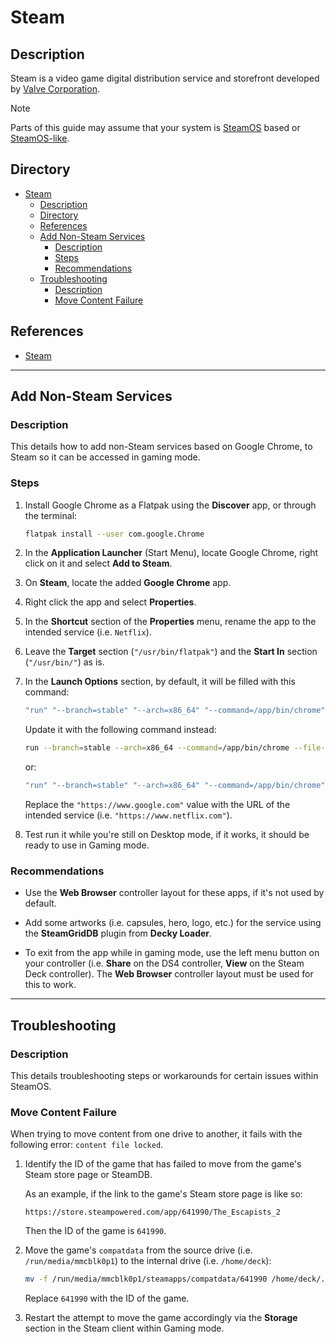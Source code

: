 # Steam

## Description

Steam is a video game digital distribution service and storefront developed by [Valve Corporation](https://www.valvesoftware.com).

> [!NOTE]  
> Parts of this guide may assume that your system is [SteamOS](../distros/SteamOS.md) based or [SteamOS-like](../distros/Bazzite.md).

## Directory

- [Steam](#steam)
  - [Description](#description)
  - [Directory](#directory)
  - [References](#references)
  - [Add Non-Steam Services](#add-non-steam-services)
    - [Description](#description-1)
    - [Steps](#steps)
    - [Recommendations](#recommendations)
  - [Troubleshooting](#troubleshooting)
    - [Description](#description-2)
    - [Move Content Failure](#move-content-failure)

## References

- [Steam](https://store.steampowered.com)

---

## Add Non-Steam Services

### Description

This details how to add non-Steam services based on Google Chrome, to Steam so it can be accessed in gaming mode.

### Steps

1. Install Google Chrome as a Flatpak using the **Discover** app, or through the terminal:

    ```sh
    flatpak install --user com.google.Chrome
    ```

2. In the **Application Launcher** (Start Menu), locate Google Chrome, right click on it and select **Add to Steam**.

3. On **Steam**, locate the added **Google Chrome** app.

4. Right click the app and select **Properties**.

5. In the **Shortcut** section of the **Properties** menu, rename the app to the intended service (i.e. `Netflix`).

6. Leave the **Target** section (`"/usr/bin/flatpak"`) and the **Start In** section (`"/usr/bin/"`) as is.

7. In the **Launch Options** section, by default, it will be filled with this command:

    ```sh
    "run" "--branch=stable" "--arch=x86_64" "--command=/app/bin/chrome" "--file-forwarding" "com.google.Chrome" "@@u" "@@"
    ```

    Update it with the following command instead:

    ```sh
    run --branch=stable --arch=x86_64 --command=/app/bin/chrome --file-forwarding com.google.Chrome @@u @@ --window-size=1024,640 --force-device-scale-factor=1.25 --device-scale-factor=1.25 --kiosk "https://www.google.com"
    ```

    or:

    ```sh
    "run" "--branch=stable" "--arch=x86_64" "--command=/app/bin/chrome" "--file-forwarding" "com.google.Chrome" "@@u" "@@" "--window-size=1024,640" "--force-device-scale-factor=1.25" "--device-scale-factor=1.25" "--kiosk" "https://www.google.com"
    ```

    Replace the `"https://www.google.com"` value with the URL of the intended service (i.e. `"https://www.netflix.com"`).

8. Test run it while you're still on Desktop mode, if it works, it should be ready to use in Gaming mode.

### Recommendations

- Use the **Web Browser** controller layout for these apps, if it's not used by default.

- Add some artworks (i.e. capsules, hero, logo, etc.) for the service using the **SteamGridDB** plugin from **Decky Loader**.

- To exit from the app while in gaming mode, use the left menu button on your controller (i.e. **Share** on the DS4 controller, **View** on the Steam Deck controller). The **Web Browser** controller layout must be used for this to work.

---

## Troubleshooting

### Description

This details troubleshooting steps or workarounds for certain issues within SteamOS.

### Move Content Failure

When trying to move content from one drive to another, it fails with the following error: `content file locked`.

1. Identify the ID of the game that has failed to move from the game's Steam store page or SteamDB.

    As an example, if the link to the game's Steam store page is like so:

    ```
    https://store.steampowered.com/app/641990/The_Escapists_2
    ```

    Then the ID of the game is `641990`.

2. Move the game's `compatdata` from the source drive (i.e. `/run/media/mmcblk0p1`) to the internal drive (i.e. `/home/deck`):

    ```sh
    mv -f /run/media/mmcblk0p1/steamapps/compatdata/641990 /home/deck/.local/share/Steam/steamapps/compatdata/
    ```

    Replace `641990` with the ID of the game.

3. Restart the attempt to move the game accordingly via the **Storage** section in the Steam client within Gaming mode.
